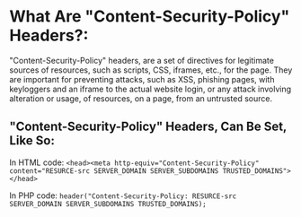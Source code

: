 # What Are "Content-Security-Policy" Headers?:
"Content-Security-Policy" headers, are a set of directives for legitimate sources of resources, such as scripts, CSS, iframes, etc., for the page.
They are important for preventing attacks, such as XSS, phishing pages, with keyloggers and an iframe to the actual website login, or any attack involving alteration or usage, of resources, on a page, from an untrusted source.

## "Content-Security-Policy" Headers, Can Be Set, Like So:
In HTML code:
`<head><meta http-equiv="Content-Security-Policy" content="RESURCE-src SERVER_DOMAIN SERVER_SUBDOMAINS TRUSTED_DOMAINS"></head>`

In PHP code:
`header("Content-Security-Policy: RESURCE-src SERVER_DOMAIN SERVER_SUBDOMAINS TRUSTED_DOMAINS);`
